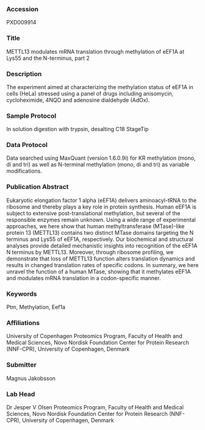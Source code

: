 ### Accession
PXD009914

### Title
METTL13 modulates mRNA translation through methylation of eEF1A at Lys55 and the N-terminus, part 2

### Description
The experiment aimed at characterizing the methylation status of eEF1A in cells (HeLa) stressed using a panel of drugs including anisomycin, cycloheximide, 4NQO and adenosine dialdehyde (AdOx).

### Sample Protocol
In solution digestion with trypsin, desalting C18 StageTip

### Data Protocol
Data searched using MaxQuant (version 1.6.0.9i) for KR methylation (mono, di and tri) as well as N-terminal methylation (mono, di and tri) as variable modifications.

### Publication Abstract
Eukaryotic elongation factor 1 alpha (eEF1A) delivers aminoacyl-tRNA to the ribosome and thereby plays a key role in protein synthesis. Human eEF1A is subject to extensive post-translational methylation, but several of the responsible enzymes remain unknown. Using a wide range of experimental approaches, we here show that human methyltransferase (MTase)-like protein 13 (METTL13) contains two distinct MTase domains targeting the N terminus and Lys55 of eEF1A, respectively. Our biochemical and structural analyses provide detailed mechanistic insights into recognition of the eEF1A N terminus by METTL13. Moreover, through ribosome profiling, we demonstrate that loss of METTL13 function alters translation dynamics and results in changed translation rates of specific codons. In summary, we here unravel the function of a human MTase, showing that it methylates eEF1A and modulates mRNA translation in a codon-specific manner.

### Keywords
Ptm, Methylation, Eef1a

### Affiliations
University of Copenhagen
Proteomics Program, Faculty of Health and Medical Sciences, Novo Nordisk Foundation Center for Protein Research (NNF-CPR), University of Copenhagen, Denmark

### Submitter
Magnus Jakobsson

### Lab Head
Dr Jesper V Olsen
Proteomics Program, Faculty of Health and Medical Sciences, Novo Nordisk Foundation Center for Protein Research (NNF-CPR), University of Copenhagen, Denmark


